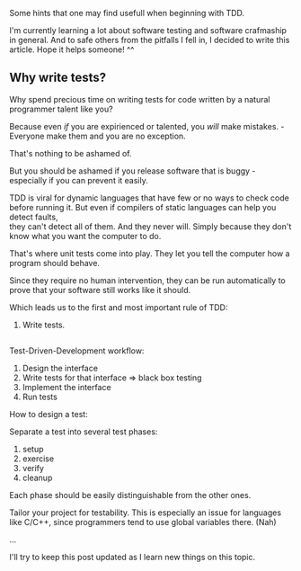 <!--
.. title: Thoughts on writing software tests
.. slug: thoughts-on-writing-software-tests
.. date: 05/30/2014 08:36:47 PM UTC+02:00
.. tags: testing,programming
.. link: 
.. description: 
.. type: text
-->

Some hints that one may find usefull when beginning with TDD.

I'm currently learning a lot about software testing
and software crafmaship in general.
And to safe others from the pitfalls I fell in, I decided to write this article.
Hope it helps someone! ^^


## Why write tests?

Why spend precious time on writing tests
for code written by a natural programmer talent like you?

Because even *if* you are expirienced or talented,
you *will* make mistakes. - Everyone make them and you are no exception.

That's nothing to be ashamed of.

But you should be ashamed if you release software that is buggy -
especially if you can prevent it easily.

TDD is viral for dynamic languages that have few or no ways to check code before running it.
But even if compilers of static languages can help you detect faults,  
they can't detect all of them.
And they never will.
Simply because they don't know what you want the computer to do.

That's where unit tests come into play.
They let you tell the computer how a program should behave.

Since they require no human intervention,
they can be run automatically to prove that your software still works like it should.

Which leads us to the first and most important rule of TDD:
1. Write tests.


## 

Test-Driven-Development workflow:

1. Design the interface
2. Write tests for that interface => black box testing
3. Implement the interface
4. Run tests


How to design a test:

Separate a test into several test phases:

1. setup
2. exercise
3. verify
4. cleanup

Each phase should be easily distinguishable from the other ones.

Tailor your project for testability.
This is especially an issue for languages like C/C++,
since programmers tend to use global variables there. (Nah)

...


I'll try to keep this post updated as I learn new things on this topic.
